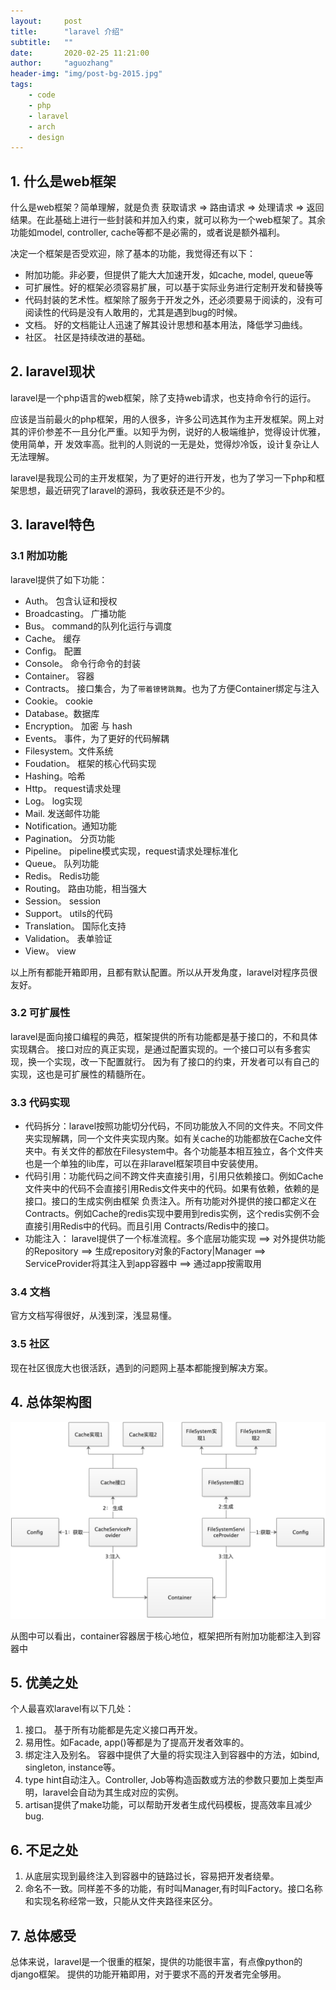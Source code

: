 ```yaml
---
layout:     post
title:      "laravel 介绍"
subtitle:   ""
date:       2020-02-25 11:21:00
author:     "aguozhang"
header-img: "img/post-bg-2015.jpg"
tags:
    - code
    - php
    - laravel
    - arch
    - design 
---
```



##  1. 什么是web框架

什么是web框架？简单理解，就是负责 获取请求 => 路由请求 => 处理请求 => 返回结果。在此基础上进行一些封装和并加入约束，就可以称为一个web框架了。其余
功能如model, controller, cache等都不是必需的，或者说是额外福利。

决定一个框架是否受欢迎，除了基本的功能，我觉得还有以下：
* 附加功能。非必要，但提供了能大大加速开发，如cache, model, queue等
* 可扩展性。好的框架必须容易扩展，可以基于实际业务进行定制开发和替换等
* 代码封装的艺术性。框架除了服务于开发之外，还必须要易于阅读的，没有可阅读性的代码是没有人敢用的，尤其是遇到bug的时候。
* 文档。 好的文档能让人迅速了解其设计思想和基本用法，降低学习曲线。
* 社区。 社区是持续改进的基础。

## 2. laravel现状

laravel是一个php语言的web框架，除了支持web请求，也支持命令行的运行。

应该是当前最火的php框架，用的人很多，许多公司选其作为主开发框架。网上对其的评价参差不一且分化严重。以知乎为例，说好的人极端维护，觉得设计优雅，使用简单，开
发效率高。批判的人则说的一无是处，觉得炒冷饭，设计复杂让人无法理解。

laravel是我现公司的主开发框架，为了更好的进行开发，也为了学习一下php和框架思想，最近研究了laravel的源码，我收获还是不少的。

## 3. laravel特色

### 3.1 附加功能
laravel提供了如下功能：
 * Auth。 包含认证和授权
 * Broadcasting。 广播功能
 * Bus。 command的队列化运行与调度
 * Cache。 缓存
 * Config。 配置
 * Console。 命令行命令的封装
 * Container。 容器
 * Contracts。 接口集合，为了`带着镣铐跳舞`。也为了方便Container绑定与注入
 * Cookie。 cookie
 * Database。数据库
 * Encryption。 加密 与 hash
 * Events。 事件，为了更好的代码解耦
 * Filesystem。文件系统
 * Foudation。 框架的核心代码实现
 * Hashing。哈希
 * Http。 request请求处理
 * Log。 log实现
 * Mail. 发送邮件功能
 * Notification。通知功能
 * Pagination。 分页功能
 * Pipeline。 pipeline模式实现，request请求处理标准化
 * Queue。 队列功能
 * Redis。 Redis功能
 * Routing。 路由功能，相当强大
 * Session。 session
 * Support。 utils的代码
 * Translation。 国际化支持
 * Validation。 表单验证
 * View。 view
 
以上所有都能开箱即用，且都有默认配置。所以从开发角度，laravel对程序员很友好。

### 3.2 可扩展性
 
 laravel是面向接口编程的典范，框架提供的所有功能都是基于接口的，不和具体实现耦合。
 接口对应的真正实现，是通过配置实现的。一个接口可以有多套实现，换一个实现，改一下配置就行。
 因为有了接口的约束，开发者可以有自己的实现，这也是可扩展性的精髓所在。
 
### 3.3 代码实现
 * 代码拆分：laravel按照功能切分代码，不同功能放入不同的文件夹。不同文件夹实现解耦，同一个文件夹实现内聚。如有关cache的功能都放在Cache文件夹中。有关文件的都放在Filesystem中。各个功能基本相互独立，各个文件夹
 也是一个单独的lib库，可以在非laravel框架项目中安装使用。
 * 代码引用：功能代码之间不跨文件夹直接引用，引用只依赖接口。例如Cache文件夹中的代码不会直接引用Redis文件夹中的代码。如果有依赖，依赖的是接口。接口的生成实例由框架
 负责注入。所有功能对外提供的接口都定义在Contracts。例如Cache的redis实现中要用到redis实例，这个redis实例不会直接引用Redis中的代码。而且引用
 Contracts/Redis中的接口。
 * 功能注入： laravel提供了一个标准流程。多个底层功能实现 ==> 对外提供功能的Repository ==> 生成repository对象的Factory|Manager
 ==> ServiceProvider将其注入到app容器中 ==> 通过app按需取用
 
### 3.4 文档
 官方文档写得很好，从浅到深，浅显易懂。
 
### 3.5 社区
 现在社区很庞大也很活跃，遇到的问题网上基本都能搜到解决方案。
 

## 4. 总体架构图
![总体架构图](/img/laravel/total_arch.jpg)

从图中可以看出，container容器居于核心地位，框架把所有附加功能都注入到容器中

## 5. 优美之处
个人最喜欢laravel有以下几处：
1. 接口。 基于所有功能都是先定义接口再开发。
2. 易用性。如Facade, app()等都是为了提高开发者效率的。
3. 绑定注入及别名。 容器中提供了大量的将实现注入到容器中的方法，如bind, singleton, instance等。
4. type hint自动注入。Controller, Job等构造函数或方法的参数只要加上类型声明，laravel会自动为其生成对应的实例。
5. artisan提供了make功能，可以帮助开发者生成代码模板，提高效率且减少bug.


## 6. 不足之处
1. 从底层实现到最终注入到容器中的链路过长，容易把开发者绕晕。
2. 命名不一致。同样差不多的功能，有时叫Manager,有时叫Factory。接口名称和实现名称经常一致，只能从文件夹路径来区分。


## 7. 总体感受
总体来说，laravel是一个很重的框架，提供的功能很丰富，有点像python的django框架。 
提供的功能开箱即用，对于要求不高的开发者完全够用。
